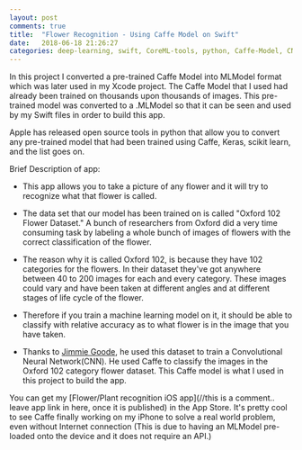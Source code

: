 ```yaml
---
layout: post
comments: true
title:  "Flower Recognition - Using Caffe Model on Swift"
date:   2018-06-18 21:26:27
categories: deep-learning, swift, CoreML-tools, python, Caffe-Model, CNN, MLModel, IOS, mobile, AI
---
```


In this project I converted a pre-trained Caffe Model into MLModel format which was later used in my Xcode project.
The Caffe Model that I used had already been trained on thousands upon thousands of images. This pre-trained model was converted to a .MLModel so that it can be seen and used by my Swift files in order to build this app.

Apple has released open source tools in python that allow you to convert any pre-trained model that had been trained using Caffe, Keras, scikit learn, and the list goes on.

Brief Description of app:

* This app allows you to take a picture of any flower and it will try to recognize what that flower is called.

* The data set that our model has been trained on is called "Oxford 102 Flower Dataset."
A bunch of researchers from Oxford did a very time consuming task by labeling a whole bunch of images of flowers with the correct classification of the flower.

* The reason why it is called Oxford 102, is because they have 102 categories for the flowers.
In their dataset they've got anywhere between 40 to 200 images for each and every category.
These images could vary and have been taken at different angles and at different stages of life cycle of the flower.

* Therefore if you train a machine learning model on it, it should be able to classify with relative accuracy as to what flower is in the image that you have taken.

* Thanks to [Jimmie Goode](https://github.com/jimgoo/caffe-oxford102), he used this dataset to train a Convolutional Neural Network(CNN). He used Caffe to classify the images in the Oxford 102 category flower dataset. This Caffe model is what I used in this project to build the app.

You can get my [Flower/Plant recognition iOS app](//this is a comment.. leave app link in here, once it is published) in the App Store.
It's pretty cool to see Caffe finally working on my iPhone to solve a real world problem, even without Internet connection (This is due to having an MLModel pre-loaded onto the device and it does not require an API.)
